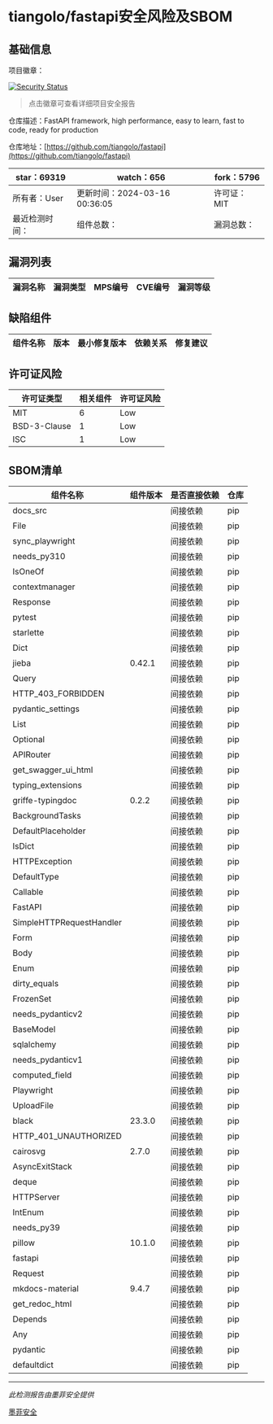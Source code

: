# tiangolo/fastapi安全风险及SBOM

## 基础信息

项目徽章：

[![Security Status](https://www.murphysec.com/platform3/v31/badge/1768714418301788160.svg)](https://www.murphysec.com/console/report/1724498421639241728/1768714418301788160)

> 点击徽章可查看详细项目安全报告

仓库描述：FastAPI framework, high performance, easy to learn, fast to code, ready for production

仓库地址：[https://github.com/tiangolo/fastapi](https://github.com/tiangolo/fastapi)

| star：69319 | watch：656 | fork：5796 |
| ----------- | -------------- | ------------ |
| 所有者：User | 更新时间：2024-03-16 00:36:05 | 许可证：MIT |
| 最近检测时间： | 组件总数： | 漏洞总数： |




## 漏洞列表

| 漏洞名称 | 漏洞类型 | MPS编号 | CVE编号 | 漏洞等级 |
| ------- | ------ | ------- | ------ | ----- |





## 缺陷组件

| 组件名称 | 版本 | 最小修复版本 | 依赖关系 | 修复建议 |
| -------- | ---- | ------------ | -------- | -------- |





## 许可证风险

| 许可证类型 | 相关组件 | 许可证风险 |
| ---------- | -------- | ---------- |
|MIT|6|Low|
|BSD-3-Clause|1|Low|
|ISC|1|Low|




## SBOM清单

| 组件名称 | 组件版本 | 是否直接依赖 | 仓库 |
| -------- | -------- | ------------ | ---- |
|docs_src||间接依赖|pip|
|File||间接依赖|pip|
|sync_playwright||间接依赖|pip|
|needs_py310||间接依赖|pip|
|IsOneOf||间接依赖|pip|
|contextmanager||间接依赖|pip|
|Response||间接依赖|pip|
|pytest||间接依赖|pip|
|starlette||间接依赖|pip|
|Dict||间接依赖|pip|
|jieba|0.42.1|间接依赖|pip|
|Query||间接依赖|pip|
|HTTP_403_FORBIDDEN||间接依赖|pip|
|pydantic_settings||间接依赖|pip|
|List||间接依赖|pip|
|Optional||间接依赖|pip|
|APIRouter||间接依赖|pip|
|get_swagger_ui_html||间接依赖|pip|
|typing_extensions||间接依赖|pip|
|griffe-typingdoc|0.2.2|间接依赖|pip|
|BackgroundTasks||间接依赖|pip|
|DefaultPlaceholder||间接依赖|pip|
|IsDict||间接依赖|pip|
|HTTPException||间接依赖|pip|
|DefaultType||间接依赖|pip|
|Callable||间接依赖|pip|
|FastAPI||间接依赖|pip|
|SimpleHTTPRequestHandler||间接依赖|pip|
|Form||间接依赖|pip|
|Body||间接依赖|pip|
|Enum||间接依赖|pip|
|dirty_equals||间接依赖|pip|
|FrozenSet||间接依赖|pip|
|needs_pydanticv2||间接依赖|pip|
|BaseModel||间接依赖|pip|
|sqlalchemy||间接依赖|pip|
|needs_pydanticv1||间接依赖|pip|
|computed_field||间接依赖|pip|
|Playwright||间接依赖|pip|
|UploadFile||间接依赖|pip|
|black|23.3.0|间接依赖|pip|
|HTTP_401_UNAUTHORIZED||间接依赖|pip|
|cairosvg|2.7.0|间接依赖|pip|
|AsyncExitStack||间接依赖|pip|
|deque||间接依赖|pip|
|HTTPServer||间接依赖|pip|
|IntEnum||间接依赖|pip|
|needs_py39||间接依赖|pip|
|pillow|10.1.0|间接依赖|pip|
|fastapi||间接依赖|pip|
|Request||间接依赖|pip|
|mkdocs-material|9.4.7|间接依赖|pip|
|get_redoc_html||间接依赖|pip|
|Depends||间接依赖|pip|
|Any||间接依赖|pip|
|pydantic||间接依赖|pip|
|defaultdict||间接依赖|pip|


------

*此检测报告由墨菲安全提供*

[墨菲安全](www.murphysec.com)